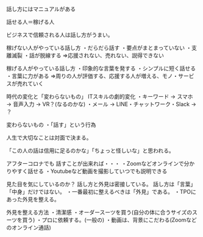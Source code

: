 話し方にはマニュアルがある

話せる人＝稼げる人

ビジネスで信頼される人は話し方がうまい。

稼げない人がやっている話し方
・だらだら話す
・要点がまとまっていない
・支離滅裂
・話が脱線する
⇒応援されない、売れない、説得できない

稼げる人がやっている話し方
・印象的な言葉を発する
・シンプルに短く話せる
・言葉に力がある
⇒周りの人が評価する、応援する人が増える、モノ・サービスが売れていく

時代の変化と「変わらないもの」
ITスキルの劇的変化
・キーワード → スマホ → 音声入力 → VR？(なるのかな)
・メール → LINE・チャットワーク・Slack → ？ 

変わらないもの
・「話す」という行為

人生で大切なことは対面で決まる。

「この人の話は信用に足るのかな」「ちょっと怪しいな」と思われる。

アフターコロナでも
話すことが出来れば・・・
・Zoomなどオンラインで分かりやすく話せる
・Youtubeなど動画を撮影していつでも説明できる

見た目を気にしているのか？
話し方と外見は密接している。
話し方は「言葉」「中身」だけではない。
・一番最初に整えるべきは「外見」である。
・TPOにあった外見を整える。

外見を整える方法
・清潔感
・オーダースーツを買う(自分の体に合うサイズのスーツを買う)
・プロに依頼する。(一般の)
・動画は、背景にこだわる(Zoomなどのオンライン通話)

